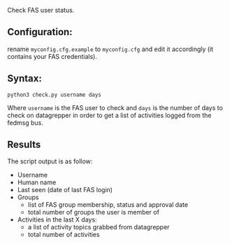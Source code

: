 Check FAS user status.

## Configuration:
rename `myconfig.cfg.example` to `myconfig.cfg` and edit it accordingly (it contains your FAS credentials).

## Syntax:
`python3 check.py username days`

Where `username` is the FAS user to check and `days` is the number of days to check on datagrepper in order to
get a list of activities logged from the fedmsg bus.

## Results
The script output is as follow:

* Username
* Human name
* Last seen (date of last FAS login)
* Groups
   * list of FAS group membership, status and approval date
   * total number of groups the user is member of
* Activities in the last X days:
   * a list of activity topics grabbed from datagrepper
   * total number of activities
